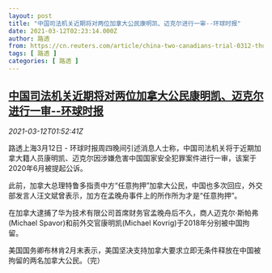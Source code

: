 ```yaml
---
layout: post
title: "中国司法机关近期将对两位加拿大公民康明凯、迈克尔进行一审--环球时报"
date: 2021-03-12T02:23:14.000Z
author: 路透
from: https://cn.reuters.com/article/china-two-canadians-trial-0312-thur-idCNKBS2B406J
tags: [ 路透 ]
categories: [ 路透 ]
---
```

<!--1615515794000-->
[中国司法机关近期将对两位加拿大公民康明凯、迈克尔进行一审--环球时报](https://cn.reuters.com/article/china-two-canadians-trial-0312-thur-idCNKBS2B406J)
------

<div>
<div><i>2021-03-12T01:52:41Z</i></div><p>路透上海3月12日 - 环球时报周四晚间引述消息人士称，中国司法机关将于近期加拿大籍人员康明凯、迈克尔因涉嫌危害中国国家安全犯罪案件进行一审，该案于2020年6月被提起公诉。</p><p>此前，加拿大总理特鲁多指责中方“任意拘押”加拿大公民，中国也多次回应，外交部发言人汪文斌曾表示，加方在孟晚舟事件上的所作所为才是“任意拘押”。</p><p>在加拿大逮捕了华为技术有限公司首席财务官孟晚舟后不久，商人迈克尔·斯帕弗(Michael Spavor)和前外交官康明凯(Michael Kovrig)于2018年分别被中国拘留。</p><p>美国国务卿布林肯2月末表示，美国坚决支持加拿大要求立即无条件释放在中国被拘留的两名加拿大公民。（完）</p>
</div>
